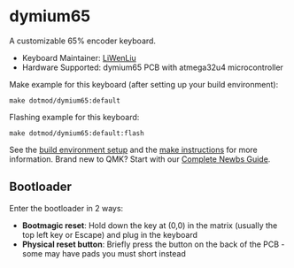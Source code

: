 # dymium65

A customizable 65% encoder keyboard.

* Keyboard Maintainer: [LiWenLiu](https://github.com/LiuLiuQMK)
* Hardware Supported: dymium65 PCB with atmega32u4 microcontroller

Make example for this keyboard (after setting up your build environment):

    make dotmod/dymium65:default

Flashing example for this keyboard:

    make dotmod/dymium65:default:flash

See the [build environment setup](https://docs.qmk.fm/#/getting_started_build_tools) and the [make instructions](https://docs.qmk.fm/#/getting_started_make_guide) for more information. Brand new to QMK? Start with our [Complete Newbs Guide](https://docs.qmk.fm/#/newbs).

## Bootloader

Enter the bootloader in 2 ways:

* **Bootmagic reset**: Hold down the key at (0,0) in the matrix (usually the top left key or Escape) and plug in the keyboard
* **Physical reset button**: Briefly press the button on the back of the PCB - some may have pads you must short instead
